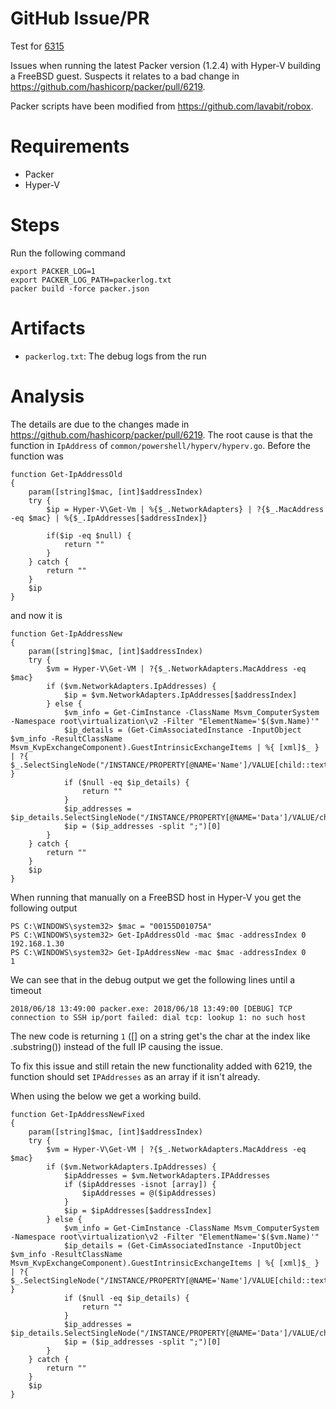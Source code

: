 # GitHub Issue/PR

Test for [6315](https://github.com/hashicorp/packer/issues/6315)

Issues when running the latest Packer version (1.2.4) with Hyper-V building
a FreeBSD guest. Suspects it relates to a bad change in
https://github.com/hashicorp/packer/pull/6219.

Packer scripts have been modified from https://github.com/lavabit/robox.


# Requirements

* Packer
* Hyper-V


# Steps

Run the following command

```
export PACKER_LOG=1
export PACKER_LOG_PATH=packerlog.txt
packer build -force packer.json
```


# Artifacts

* `packerlog.txt`: The debug logs from the run


# Analysis

The details are due to the changes made in
https://github.com/hashicorp/packer/pull/6219. The root cause is that the
function in `IpAddress` of `common/powershell/hyperv/hyperv.go`. Before the
function was

```
function Get-IpAddressOld
{
    param([string]$mac, [int]$addressIndex)
    try {
        $ip = Hyper-V\Get-Vm | %{$_.NetworkAdapters} | ?{$_.MacAddress -eq $mac} | %{$_.IpAddresses[$addressIndex]}

        if($ip -eq $null) {
            return ""
        }
    } catch {
        return ""
    }
    $ip
}
```

and now it is

```
function Get-IpAddressNew
{
    param([string]$mac, [int]$addressIndex)
    try {
        $vm = Hyper-V\Get-VM | ?{$_.NetworkAdapters.MacAddress -eq $mac}
        if ($vm.NetworkAdapters.IpAddresses) {
            $ip = $vm.NetworkAdapters.IpAddresses[$addressIndex]
        } else {
            $vm_info = Get-CimInstance -ClassName Msvm_ComputerSystem -Namespace root\virtualization\v2 -Filter "ElementName='$($vm.Name)'"
            $ip_details = (Get-CimAssociatedInstance -InputObject $vm_info -ResultClassName Msvm_KvpExchangeComponent).GuestIntrinsicExchangeItems | %{ [xml]$_ } | ?{ $_.SelectSingleNode("/INSTANCE/PROPERTY[@NAME='Name']/VALUE[child::text()='NetworkAddressIPv4']") }
            if ($null -eq $ip_details) {
                return ""
            }
            $ip_addresses = $ip_details.SelectSingleNode("/INSTANCE/PROPERTY[@NAME='Data']/VALUE/child::text()").Value
            $ip = ($ip_addresses -split ";")[0]
        }
    } catch {
        return ""
    }
    $ip
}
```

When running that manually on a FreeBSD host in Hyper-V you get the following
output

```
PS C:\WINDOWS\system32> $mac = "00155D01075A"
PS C:\WINDOWS\system32> Get-IpAddressOld -mac $mac -addressIndex 0
192.168.1.30
PS C:\WINDOWS\system32> Get-IpAddressNew -mac $mac -addressIndex 0
1
```

We can see that in the debug output we get the following lines until a timeout

```
2018/06/18 13:49:00 packer.exe: 2018/06/18 13:49:00 [DEBUG] TCP connection to SSH ip/port failed: dial tcp: lookup 1: no such host
```

The new code is returning `1` ([] on a string get's the char at the index like
.substring()) instead of the full IP causing the issue.

To fix this issue and still retain the new functionality added with 6219, the
function should set `IPAddresses` as an array if it isn't already.

When using the below we get a working build.

```
function Get-IpAddressNewFixed
{
    param([string]$mac, [int]$addressIndex)
    try {
        $vm = Hyper-V\Get-VM | ?{$_.NetworkAdapters.MacAddress -eq $mac}
        if ($vm.NetworkAdapters.IpAddresses) {
            $ipAddresses = $vm.NetworkAdapters.IPAddresses
            if ($ipAddresses -isnot [array]) {
                $ipAddresses = @($ipAddresses)
            }
            $ip = $ipAddresses[$addressIndex]
        } else {
            $vm_info = Get-CimInstance -ClassName Msvm_ComputerSystem -Namespace root\virtualization\v2 -Filter "ElementName='$($vm.Name)'"
            $ip_details = (Get-CimAssociatedInstance -InputObject $vm_info -ResultClassName Msvm_KvpExchangeComponent).GuestIntrinsicExchangeItems | %{ [xml]$_ } | ?{ $_.SelectSingleNode("/INSTANCE/PROPERTY[@NAME='Name']/VALUE[child::text()='NetworkAddressIPv4']") }
            if ($null -eq $ip_details) {
                return ""
            }
            $ip_addresses = $ip_details.SelectSingleNode("/INSTANCE/PROPERTY[@NAME='Data']/VALUE/child::text()").Value
            $ip = ($ip_addresses -split ";")[0]
        }
    } catch {
        return ""
    }
    $ip
}
```
